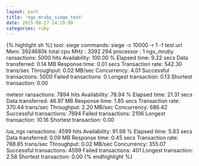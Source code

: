 ```yaml
---
layout: post
title: 'ngx_mruby_siege_test'
date: 2015-08-27 14:29:00
categories: ruby
---
```

{% highlight sh %}
tool: siege
commands: siege -c 10000 -r 1 -f test.url
Mem:   3924680k total
cpu MHz   : 3392.294
processor : 1
ngx_mruby
ransactions:            5000 hits
Availability:         100.00 %
Elapsed time:           9.22 secs
Data transferred:         0.14 MB
Response time:            0.01 secs
Transaction rate:       542.30 trans/sec
Throughput:           0.02 MB/sec
Concurrency:            4.01
Successful transactions:        5000
Failed transactions:             0
Longest transaction:          0.13
Shortest transaction:         0.00

meteor
ransactions:            7894 hits
Availability:          78.94 %
Elapsed time:          21.31 secs
Data transferred:        46.97 MB
Response time:            1.85 secs
Transaction rate:       370.44 trans/sec
Throughput:           2.20 MB/sec
Concurrency:          686.42
Successful transactions:        7894
Failed transactions:          2106
Longest transaction:         10.16
Shortest transaction:         0.00

lua_ngx
ransactions:            4599 hits
Availability:          91.98 %
Elapsed time:           5.83 secs
Data transferred:         0.09 MB
Response time:            0.45 secs
Transaction rate:       788.85 trans/sec
Throughput:           0.02 MB/sec
Concurrency:          355.07
Successful transactions:        4599
Failed transactions:           401
Longest transaction:          2.58
Shortest transaction:         0.00
{% endhighlight %}
